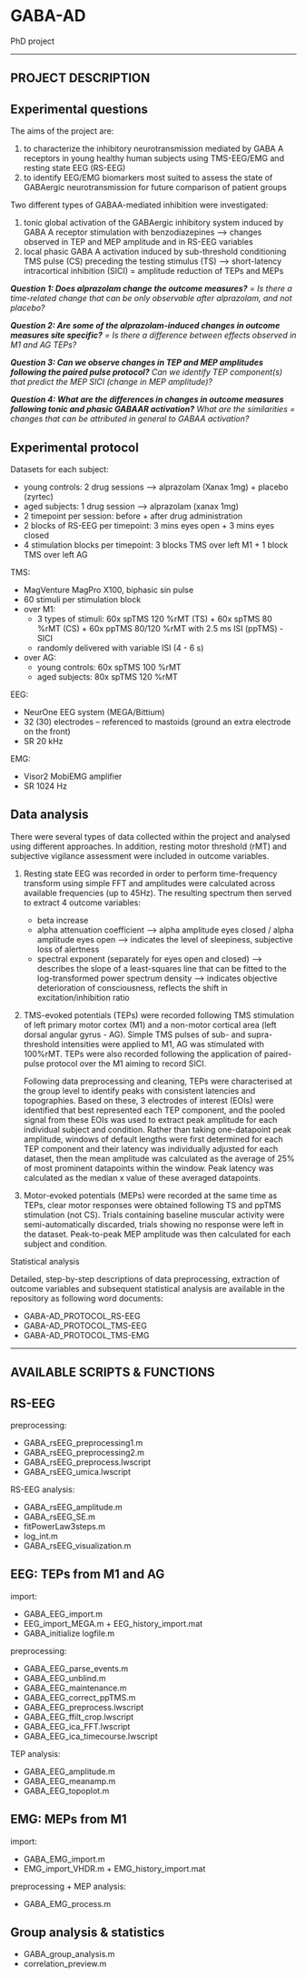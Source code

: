 # GABA-AD
PhD project

------------------------------------------------------------
PROJECT DESCRIPTION
------------------------------------------------------------

Experimental questions
------------------------------------------------------------
The aims of the project are:
1)  to characterize the inhibitory neurotransmission mediated by GABA A receptors in young healthy human subjects
    using TMS-EEG/EMG and resting state EEG (RS-EEG)
2)  to identify EEG/EMG biomarkers most suited to assess the state of GABAergic neurotransmission for future comparison of
    patient groups

Two different types of GABAA-mediated inhibition were investigated:
1)  tonic global activation of the GABAergic inhibitory system induced by GABA A receptor stimulation with benzodiazepines
    --> changes observed in TEP and MEP amplitude and in RS-EEG variables
2)  local phasic GABA A activation induced by sub-threshold conditioning TMS pulse (CS) preceding the testing stimulus (TS)
    --> short-latency intracortical inhibition (SICI) = amplitude reduction of TEPs and MEPs

_**Question 1: Does alprazolam change the outcome measures?**
= Is there a time-related change that can be only observable after alprazolam, and not placebo?_

_**Question 2: Are some of the alprazolam-induced changes in outcome measures site specific?**
= Is there a difference between effects observed in M1 and AG TEPs?_

_**Question 3: Can we observe changes in TEP and MEP amplitudes following the paired pulse protocol?**
Can we identify TEP component(s) that predict the MEP SICI (change in MEP amplitude)?_

_**Question 4:  What are the differences in changes in outcome measures following tonic and phasic GABAAR activation?**
What are the similarities = changes that can be attributed in general to GABAA activation?_

Experimental protocol
------------------------------------------------------------
Datasets for each subject:
- young controls: 2 drug sessions --> alprazolam (Xanax 1mg) + placebo (zyrtec)
- aged subjects: 1 drug session --> alprazolam (xanax 1mg)
- 2 timepoint per session: before + after drug administration
- 2 blocks of RS-EEG per timepoint: 3 mins eyes open + 3 mins eyes closed
- 4 stimulation blocks per timepoint: 3 blocks TMS over left M1 + 1 block TMS over left AG

TMS:
- MagVenture MagPro X100, biphasic sin pulse
- 60 stimuli per stimulation block
- over M1:
  - 3 types of stimuli: 60x spTMS 120 %rMT (TS) + 60x spTMS 80 %rMT (CS) + 60x ppTMS 80/120 %rMT with 2.5 ms ISI (ppTMS) - SICI
  - randomly delivered with variable ISI (4 - 6 s)
- over AG:
	- young controls: 60x spTMS 100 %rMT
  - aged subjects: 80x spTMS 120 %rMT

EEG:
- NeurOne EEG system (MEGA/Bittium)
- 32 (30) electrodes – referenced to mastoids (ground an extra electrode on the front)
- SR 20 kHz

EMG:
- Visor2 MobiEMG amplifier
- SR 1024 Hz

Data analysis
------------------------------------------------------------
There were several types of data collected within the project and analysed using different approaches. In addition,
resting motor threshold (rMT) and subjective vigilance assessment were included in outcome variables.  

1)  Resting state EEG was recorded in order to perform time-frequency transform using simple FFT and amplitudes
    were calculated across available frequencies (up to 45Hz). The resulting spectrum then served to extract
    4 outcome variables:
    - beta increase
    - alpha attenuation coefficient
        --> alpha amplitude eyes closed /  alpha amplitude eyes open
        --> indicates the level of sleepiness, subjective loss of alertness
    - spectral exponent (separately for eyes open and closed)
        --> describes the slope of a least-squares line that can be fitted to the log-transformed power spectrum density
        --> indicates objective deterioration of consciousness, reflects the shift in excitation/inhibition ratio

2)  TMS-evoked potentials (TEPs) were recorded following TMS stimulation of left primary motor cortex (M1) and a non-motor
    cortical area (left dorsal angular gyrus - AG). Simple TMS pulses of sub- and supra-threshold intensities were applied to M1,
    AG was stimulated with 100%rMT. TEPs were also recorded following the application of paired-pulse protocol over the M1 aiming
    to record SICI.

    Following data preprocessing and cleaning, TEPs were characterised at the group level to identify peaks with consistent latencies
    and topographies. Based on these, 3 electrodes of interest (EOIs) were identified that best represented each TEP component,
    and the pooled signal from these EOIs was used to extract peak amplitude for each individual subject and condition.
    Rather than taking one-datapoint peak amplitude, windows of default lengths were first determined for each TEP component
    and their latency was individually adjusted for each dataset, then the mean amplitude was calculated as the average
    of 25% of most prominent datapoints within the window. Peak latency was calculated as the median x value of these averaged datapoints.

3)  Motor-evoked potentials (MEPs) were recorded at the same time as TEPs, clear motor responses were obtained following TS and ppTMS
    stimulation (not CS). Trials containing baseline muscular activity were semi-automatically discarded, trials showing no response
    were left in the dataset. Peak-to-peak MEP amplitude was then calculated for each subject and condition.

Statistical analysis

Detailed, step-by-step descriptions of data preprocessing, extraction of outcome variables and subsequent statistical analysis
are available in the repository as following word documents:
- GABA-AD_PROTOCOL_RS-EEG
- GABA-AD_PROTOCOL_TMS-EEG
- GABA-AD_PROTOCOL_TMS-EMG

------------------------------------------------------------
AVAILABLE SCRIPTS & FUNCTIONS
------------------------------------------------------------

RS-EEG
------------------------------------------------------------
preprocessing:
- GABA_rsEEG_preprocessing1.m
- GABA_rsEEG_preprocessing2.m
- GABA_rsEEG_preprocess.lwscript
- GABA_rsEEG_umica.lwscript

RS-EEG analysis:
- GABA_rsEEG_amplitude.m
- GABA_rsEEG_SE.m
- fitPowerLaw3steps.m
- log_int.m
- GABA_rsEEG_visualization.m


EEG: TEPs from M1 and AG
------------------------------------------------------------
import:
- GABA_EEG_import.m
- EEG_import_MEGA.m + EEG_history_import.mat
- GABA_initialize logfile.m

preprocessing:
- GABA_EEG_parse_events.m
- GABA_EEG_unblind.m
- GABA_EEG_maintenance.m
- GABA_EEG_correct_ppTMS.m
- GABA_EEG_preprocess.lwscript
- GABA_EEG_ffilt_crop.lwscript
- GABA_EEG_ica_FFT.lwscript
- GABA_EEG_ica_timecourse.lwscript

TEP analysis:
- GABA_EEG_amplitude.m
- GABA_EEG_meanamp.m
- GABA_EEG_topoplot.m


EMG: MEPs from M1
------------------------------------------------------------
import:
- GABA_EMG_import.m
- EMG_import_VHDR.m + EMG_history_import.mat

preprocessing + MEP analysis:
- GABA_EMG_process.m


Group analysis & statistics
------------------------------------------------------------
- GABA_group_analysis.m
- correlation_preview.m
